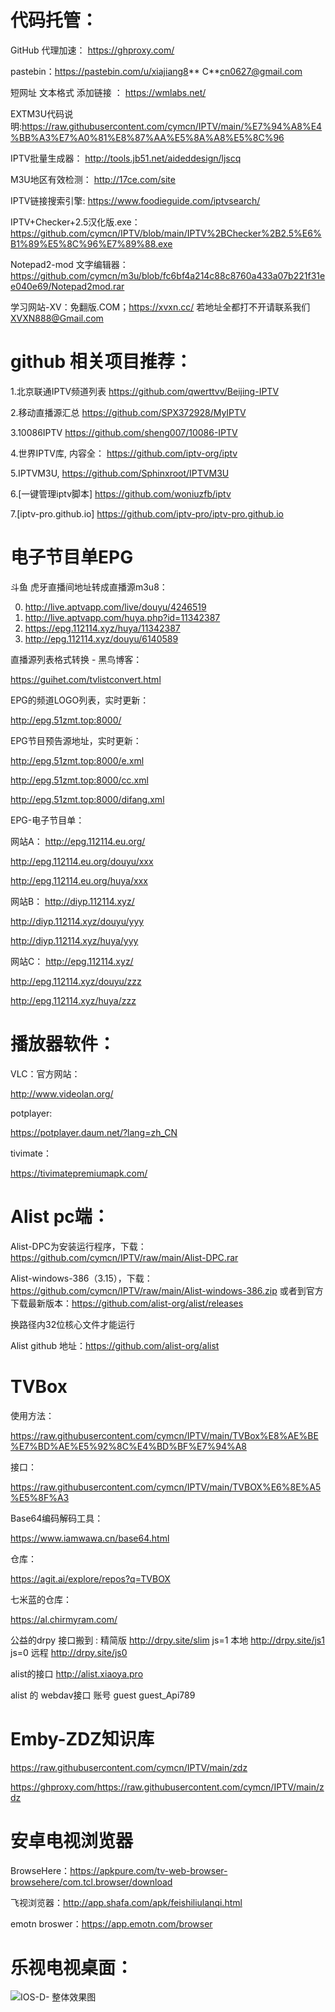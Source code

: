 



# 代码托管：

GitHub 代理加速：
https://ghproxy.com/

pastebin：https://pastebin.com/u/xiajiang8**     C**cn0627@gmail.com   


 短网址 文本格式 添加链接 ：
 https://wmlabs.net/

EXTM3U代码说明:https://raw.githubusercontent.com/cymcn/IPTV/main/%E7%94%A8%E4%BB%A3%E7%A0%81%E8%87%AA%E5%8A%A8%E5%8C%96

IPTV批量生成器：
http://tools.jb51.net/aideddesign/ljscq

M3U地区有效检测：
http://17ce.com/site

IPTV链接搜索引擎:
https://www.foodieguide.com/iptvsearch/

IPTV+Checker+2.5汉化版.exe：
https://github.com/cymcn/IPTV/blob/main/IPTV%2BChecker%2B2.5%E6%B1%89%E5%8C%96%E7%89%88.exe

Notepad2-mod 文字编辑器：
https://github.com/cymcn/m3u/blob/fc6bf4a214c88c8760a433a07b221f31ee040e69/Notepad2mod.rar

学习网站-XV：免翻版.COM；https://xvxn.cc/ 
若地址全都打不开请联系我们 XVXN888@Gmail.com

















# github 相关项目推荐：

1.北京联通IPTV频道列表 https://github.com/qwerttvv/Beijing-IPTV

2.移动直播源汇总 https://github.com/SPX372928/MyIPTV

3.10086IPTV https://github.com/sheng007/10086-IPTV

4.世界IPTV库, 内容全： https://github.com/iptv-org/iptv

5.IPTVM3U, https://github.com/Sphinxroot/IPTVM3U

6.[一键管理iptv脚本] https://github.com/woniuzfb/iptv

7.[iptv-pro.github.io] https://github.com/iptv-pro/iptv-pro.github.io


# 电子节目单EPG


斗鱼 虎牙直播间地址转成直播源m3u8：

   0. http://live.aptvapp.com/live/douyu/4246519
   1. http://live.aptvapp.com/huya.php?id=11342387  
   2. https://epg.112114.xyz/huya/11342387     
   3. http://epg.112114.xyz/douyu/6140589
   
直播源列表格式转换 - 黑鸟博客：

https://guihet.com/tvlistconvert.html



EPG的频道LOGO列表，实时更新：

http://epg.51zmt.top:8000/


EPG节目预告源地址，实时更新：

http://epg.51zmt.top:8000/e.xml

http://epg.51zmt.top:8000/cc.xml

http://epg.51zmt.top:8000/difang.xml

 EPG-电子节目单：
 
 
 网站A：
http://epg.112114.eu.org/ 

http://epg.112114.eu.org/douyu/xxx

http://epg.112114.eu.org/huya/xxx
 

 网站B：
 http://diyp.112114.xyz/
 
 http://diyp.112114.xyz/douyu/yyy
 
 http://diyp.112114.xyz/huya/yyy


 网站C：
 http://epg.112114.xyz/
 
 http://epg.112114.xyz/douyu/zzz
 
 http://epg.112114.xyz/huya/zzz
 
 
  

# 播放器软件：

VLC：官方网站：

http://www.videolan.org/


potplayer:

https://potplayer.daum.net/?lang=zh_CN




tivimate：

https://tivimatepremiumapk.com/
 
# Alist pc端：
 
 Alist-DPC为安装运行程序，下载：https://github.com/cymcn/IPTV/raw/main/Alist-DPC.rar
 
 Alist-windows-386（3.15），下载：https://github.com/cymcn/IPTV/raw/main/Alist-windows-386.zip
 或者到官方下载最新版本：https://github.com/alist-org/alist/releases
 
  换路径内32位核心文件才能运行
  
  Alist github 地址：https://github.com/alist-org/alist

# TVBox

使用方法：

https://raw.githubusercontent.com/cymcn/IPTV/main/TVBox%E8%AE%BE%E7%BD%AE%E5%92%8C%E4%BD%BF%E7%94%A8


接口：

https://raw.githubusercontent.com/cymcn/IPTV/main/TVBOX%E6%8E%A5%E5%8F%A3

Base64编码解码工具：

https://www.iamwawa.cn/base64.html


仓库：

https://agit.ai/explore/repos?q=TVBOX

七米蓝的仓库：

https://al.chirmyram.com/

公益的drpy 接口搬到 :
精简版
http://drpy.site/slim
js=1 本地
http://drpy.site/js1
js=0 远程
http://drpy.site/js0

alist的接口
http://alist.xiaoya.pro

alist 的 webdav接口 账号
guest
guest_Api789



# Emby-ZDZ知识库

https://raw.githubusercontent.com/cymcn/IPTV/main/zdz

https://ghproxy.com/https://raw.githubusercontent.com/cymcn/IPTV/main/zdz

# 安卓电视浏览器

BrowseHere：https://apkpure.com/tv-web-browser-browsehere/com.tcl.browser/download

飞视浏览器：http://app.shafa.com/apk/feishiliulanqi.html

emotn broswer：https://app.emotn.com/browser

# 乐视电视桌面：
![IOS-D- 整体效果图](https://user-images.githubusercontent.com/95155750/196031476-1e58524b-d205-4648-97e5-dd592eb829c6.jpg)
